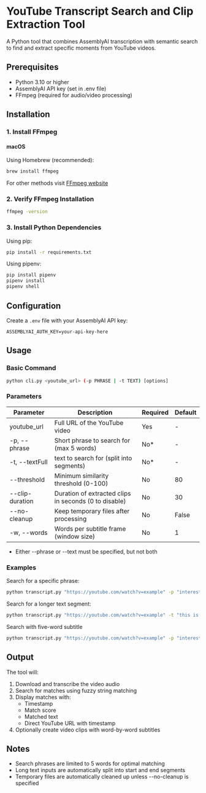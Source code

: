 # YouTube Transcript Search and Clip Extraction Tool
A Python tool that combines AssemblyAI transcription with semantic search to find and extract specific moments from YouTube videos.

## Prerequisites
- Python 3.10 or higher
- AssemblyAI API key (set in .env file)
- FFmpeg (required for audio/video processing)

## Installation

### 1. Install FFmpeg

#### macOS
Using Homebrew (recommended):
```bash
brew install ffmpeg
```

For other methods visit [FFmpeg website](https://ffmpeg.org/download.html)

### 2. Verify FFmpeg Installation
```bash
ffmpeg -version
```

### 3. Install Python Dependencies

Using pip:
```bash
pip install -r requirements.txt
```

Using pipenv:
```bash
pip install pipenv
pipenv install
pipenv shell
```

## Configuration
Create a `.env` file with your AssemblyAI API key:
```
ASSEMBLYAI_AUTH_KEY=your-api-key-here
```

## Usage

### Basic Command
```bash
python cli.py <youtube_url> (-p PHRASE | -t TEXT) [options]
```

### Parameters
| Parameter | Description | Required | Default |
|-----------|-------------|----------|---------|
| youtube_url | Full URL of the YouTube video | Yes | - |
| -p, --phrase | Short phrase to search for (max 5 words) | No* | -
| -t, --textFull | text to search for (split into segments) | No* | -
| --threshold | Minimum similarity threshold (0-100) | No | 80 |
| --clip-duration | Duration of extracted clips in seconds (0 to disable) | No | 30 |
| --no-cleanup | Keep temporary files after processing | No | False |
| -w, --words | Words per subtitle frame (window size) | No | 1 |

* Either --phrase or --text must be specified, but not both

### Examples

Search for a specific phrase:
```bash
python transcript.py "https://youtube.com/watch?v=example" -p "interesting phrase" --clip-duration 30
```

Search for a longer text segment:
```bash
python transcript.py "https://youtube.com/watch?v=example" -t "this is a longer text that will be split into start and end segments" --threshold 90
```

Search with five-word subtitle
```bash
python transcript.py "https://youtube.com/watch?v=example" -p "interesting phrase" --clip-duration 30 --words 5
```

## Output
The tool will:
1. Download and transcribe the video audio
2. Search for matches using fuzzy string matching
3. Display matches with:
   - Timestamp
   - Match score
   - Matched text
   - Direct YouTube URL with timestamp
4. Optionally create video clips with word-by-word subtitles

## Notes
- Search phrases are limited to 5 words for optimal matching
- Long text inputs are automatically split into start and end segments
- Temporary files are automatically cleaned up unless --no-cleanup is specified